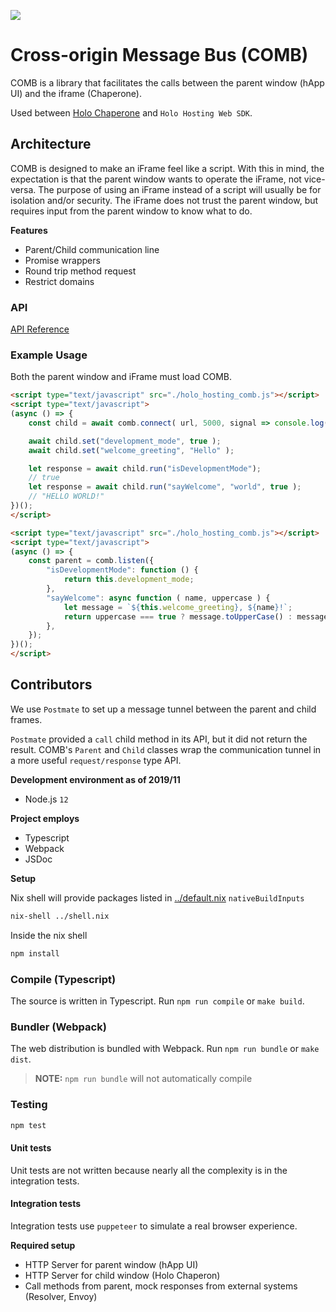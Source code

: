 ![](https://img.shields.io/npm/v/@holo-host/comb/latest?style=flat-square)

# Cross-origin Message Bus (COMB)

COMB is a library that facilitates the calls between the parent window (hApp UI) and the iframe
(Chaperone).

Used between [Holo Chaperone](https://github.com/Holo-Host/chaperone/tree/develop) and `Holo Hosting
Web SDK`.

## Architecture

COMB is designed to make an iFrame feel like a script.  With this in mind, the expectation is that
the parent window wants to operate the iFrame, not vice-versa.  The purpose of using an iFrame
instead of a script will usually be for isolation and/or security.  The iFrame does not trust the
parent window, but requires input from the parent window to know what to do.

**Features**
- Parent/Child communication line
- Promise wrappers
- Round trip method request
- Restrict domains

### API

[API Reference](https://holo-host.github.io/chaperone/comb/docs/module-COMB.html)

### Example Usage

Both the parent window and iFrame must load COMB.


```html
<script type="text/javascript" src="./holo_hosting_comb.js"></script>
<script type="text/javascript">
(async () => {
    const child = await comb.connect( url, 5000, signal => console.log('comb got signal', signal) );

    await child.set("development_mode", true );
    await child.set("welcome_greeting", "Hello" );

    let response = await child.run("isDevelopmentMode");
    // true
    let response = await child.run("sayWelcome", "world", true );
    // "HELLO WORLD!"
})();
</script>
```

```html
<script type="text/javascript" src="./holo_hosting_comb.js"></script>
<script type="text/javascript">
(async () => {
    const parent = comb.listen({
        "isDevelopmentMode": function () {
            return this.development_mode;
        },
        "sayWelcome": async function ( name, uppercase ) {
            let message = `${this.welcome_greeting}, ${name}!`;
            return uppercase === true ? message.toUpperCase() : message;
        },
    });
})();
</script>
```


## Contributors

We use `Postmate` to set up a message tunnel between the parent and child frames.

`Postmate` provided a `call` child method in its API, but it did not return the result.  COMB's
`Parent` and `Child` classes wrap the communication tunnel in a more useful `request/response` type
API.

**Development environment as of 2019/11**
- Node.js `12`

**Project employs**
- Typescript
- Webpack
- JSDoc

**Setup**

Nix shell will provide packages listed in [../default.nix](../default.nix) `nativeBuildInputs`
```bash
nix-shell ../shell.nix
```

Inside the nix shell
```bash
npm install
```

### Compile (Typescript)

The source is written in Typescript.  Run `npm run compile` or `make build`.

### Bundler (Webpack)

The web distribution is bundled with Webpack.  Run `npm run bundle` or `make dist`.

> **NOTE:** `npm run bundle` will not automatically compile

### Testing

```bash
npm test
```

#### Unit tests
Unit tests are not written because nearly all the complexity is in the integration tests.

#### Integration tests
Integration tests use `puppeteer` to simulate a real browser experience.

**Required setup**
- HTTP Server for parent window (hApp UI)
- HTTP Server for child window (Holo Chaperon)
- Call methods from parent, mock responses from external systems (Resolver, Envoy)
